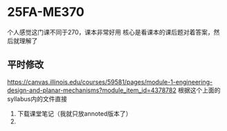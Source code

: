 # 25FA-ME370

个人感觉这门课不同于270，课本非常好用
核心是看课本的课后题对着答案，然后就理解了




## 平时修改
https://canvas.illinois.edu/courses/59581/pages/module-1-engineering-design-and-planar-mechanisms?module_item_id=4378782
根据这个上面的 syllabus内的文件直接


1. 下载课堂笔记（我就只放annoted版本了）
2. 